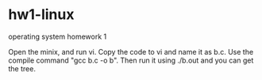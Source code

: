 hw1-linux
=========

operating system homework 1

Open the minix, and run vi. Copy the code to vi and name it as b.c. Use the compile command "gcc b.c -o b". 
Then run it using ./b.out and you can get the tree.
